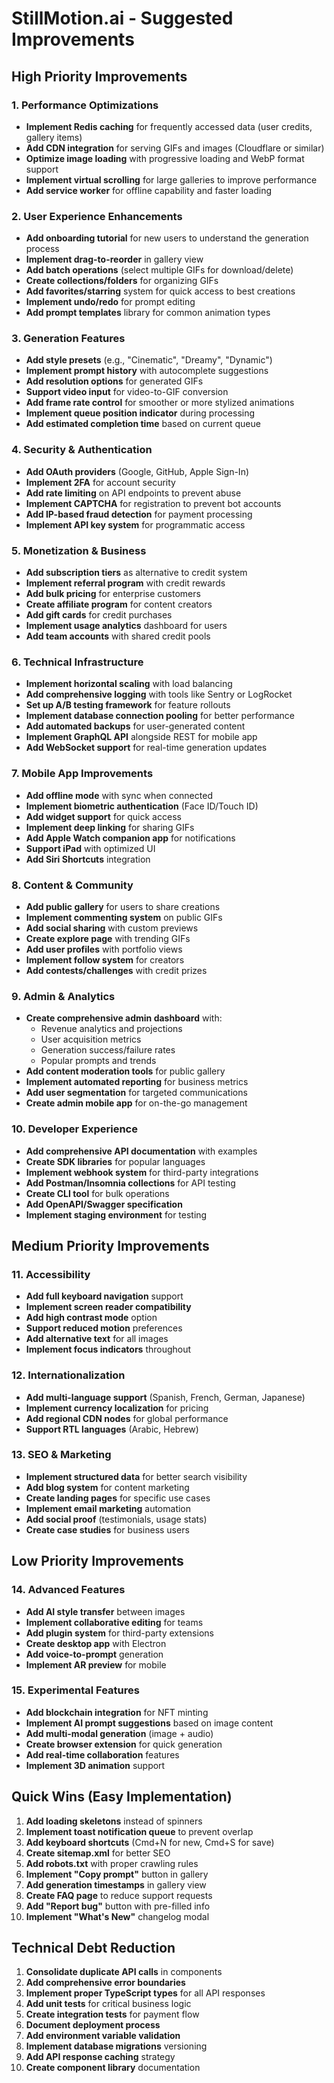 # StillMotion.ai - Suggested Improvements

## High Priority Improvements

### 1. Performance Optimizations
- **Implement Redis caching** for frequently accessed data (user credits, gallery items)
- **Add CDN integration** for serving GIFs and images (Cloudflare or similar)
- **Optimize image loading** with progressive loading and WebP format support
- **Implement virtual scrolling** for large galleries to improve performance
- **Add service worker** for offline capability and faster loading

### 2. User Experience Enhancements
- **Add onboarding tutorial** for new users to understand the generation process
- **Implement drag-to-reorder** in gallery view
- **Add batch operations** (select multiple GIFs for download/delete)
- **Create collections/folders** for organizing GIFs
- **Add favorites/starring** system for quick access to best creations
- **Implement undo/redo** for prompt editing
- **Add prompt templates** library for common animation types

### 3. Generation Features
- **Add style presets** (e.g., "Cinematic", "Dreamy", "Dynamic")
- **Implement prompt history** with autocomplete suggestions
- **Add resolution options** for generated GIFs
- **Support video input** for video-to-GIF conversion
- **Add frame rate control** for smoother or more stylized animations
- **Implement queue position indicator** during processing
- **Add estimated completion time** based on current queue

### 4. Security & Authentication
- **Add OAuth providers** (Google, GitHub, Apple Sign-In)
- **Implement 2FA** for account security
- **Add rate limiting** on API endpoints to prevent abuse
- **Implement CAPTCHA** for registration to prevent bot accounts
- **Add IP-based fraud detection** for payment processing
- **Implement API key system** for programmatic access

### 5. Monetization & Business
- **Add subscription tiers** as alternative to credit system
- **Implement referral program** with credit rewards
- **Add bulk pricing** for enterprise customers
- **Create affiliate program** for content creators
- **Add gift cards** for credit purchases
- **Implement usage analytics** dashboard for users
- **Add team accounts** with shared credit pools

### 6. Technical Infrastructure
- **Implement horizontal scaling** with load balancing
- **Add comprehensive logging** with tools like Sentry or LogRocket
- **Set up A/B testing framework** for feature rollouts
- **Implement database connection pooling** for better performance
- **Add automated backups** for user-generated content
- **Implement GraphQL API** alongside REST for mobile app
- **Add WebSocket support** for real-time generation updates

### 7. Mobile App Improvements
- **Add offline mode** with sync when connected
- **Implement biometric authentication** (Face ID/Touch ID)
- **Add widget support** for quick access
- **Implement deep linking** for sharing GIFs
- **Add Apple Watch companion app** for notifications
- **Support iPad** with optimized UI
- **Add Siri Shortcuts** integration

### 8. Content & Community
- **Add public gallery** for users to share creations
- **Implement commenting system** on public GIFs
- **Add social sharing** with custom previews
- **Create explore page** with trending GIFs
- **Add user profiles** with portfolio views
- **Implement follow system** for creators
- **Add contests/challenges** with credit prizes

### 9. Admin & Analytics
- **Create comprehensive admin dashboard** with:
  - Revenue analytics and projections
  - User acquisition metrics
  - Generation success/failure rates
  - Popular prompts and trends
- **Add content moderation tools** for public gallery
- **Implement automated reporting** for business metrics
- **Add user segmentation** for targeted communications
- **Create admin mobile app** for on-the-go management

### 10. Developer Experience
- **Add comprehensive API documentation** with examples
- **Create SDK libraries** for popular languages
- **Implement webhook system** for third-party integrations
- **Add Postman/Insomnia collections** for API testing
- **Create CLI tool** for bulk operations
- **Add OpenAPI/Swagger specification**
- **Implement staging environment** for testing

## Medium Priority Improvements

### 11. Accessibility
- **Add full keyboard navigation** support
- **Implement screen reader compatibility**
- **Add high contrast mode** option
- **Support reduced motion** preferences
- **Add alternative text** for all images
- **Implement focus indicators** throughout

### 12. Internationalization
- **Add multi-language support** (Spanish, French, German, Japanese)
- **Implement currency localization** for pricing
- **Add regional CDN nodes** for global performance
- **Support RTL languages** (Arabic, Hebrew)

### 13. SEO & Marketing
- **Implement structured data** for better search visibility
- **Add blog system** for content marketing
- **Create landing pages** for specific use cases
- **Implement email marketing** automation
- **Add social proof** (testimonials, usage stats)
- **Create case studies** for business users

## Low Priority Improvements

### 14. Advanced Features
- **Add AI style transfer** between images
- **Implement collaborative editing** for teams
- **Add plugin system** for third-party extensions
- **Create desktop app** with Electron
- **Add voice-to-prompt** generation
- **Implement AR preview** for mobile

### 15. Experimental Features
- **Add blockchain integration** for NFT minting
- **Implement AI prompt suggestions** based on image content
- **Add multi-modal generation** (image + audio)
- **Create browser extension** for quick generation
- **Add real-time collaboration** features
- **Implement 3D animation** support

## Quick Wins (Easy Implementation)

1. **Add loading skeletons** instead of spinners
2. **Implement toast notification queue** to prevent overlap
3. **Add keyboard shortcuts** (Cmd+N for new, Cmd+S for save)
4. **Create sitemap.xml** for better SEO
5. **Add robots.txt** with proper crawling rules
6. **Implement "Copy prompt"** button in gallery
7. **Add generation timestamps** in gallery view
8. **Create FAQ page** to reduce support requests
9. **Add "Report bug"** button with pre-filled info
10. **Implement "What's New"** changelog modal

## Technical Debt Reduction

1. **Consolidate duplicate API calls** in components
2. **Add comprehensive error boundaries**
3. **Implement proper TypeScript types** for all API responses
4. **Add unit tests** for critical business logic
5. **Create integration tests** for payment flow
6. **Document deployment process**
7. **Add environment variable validation**
8. **Implement database migrations** versioning
9. **Add API response caching** strategy
10. **Create component library** documentation